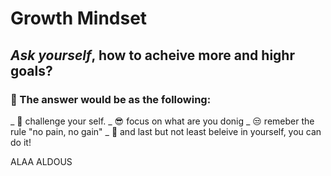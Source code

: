 # Growth Mindset
## *Ask yourself*, how to acheive more and highr goals?
### :key: The answer would be as the following:

_ :punch: challenge your self.
_ :sunglasses: focus on what are you donig
_ :unamused: remeber the rule "no pain, no gain"
_ :muscle: and  last but not least beleive in yourself, you can do it!

ALAA ALDOUS